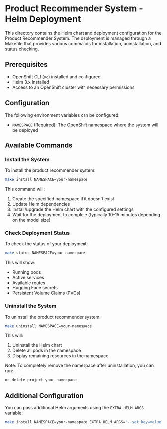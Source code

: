 # Product Recommender System - Helm Deployment

This directory contains the Helm chart and deployment configuration for the Product Recommender System. The deployment is managed through a Makefile that provides various commands for installation, uninstallation, and status checking.

## Prerequisites

- OpenShift CLI (`oc`) installed and configured
- Helm 3.x installed
- Access to an OpenShift cluster with necessary permissions

## Configuration

The following environment variables can be configured:

- `NAMESPACE` (Required): The OpenShift namespace where the system will be deployed

## Available Commands

### Install the System

To install the product recommender system:

```bash
make install NAMESPACE=your-namespace
```

This command will:

1. Create the specified namespace if it doesn't exist
2. Update Helm dependencies
3. Install/upgrade the Helm chart with the configured settings
4. Wait for the deployment to complete (typically 10-15 minutes depending on the model size)

### Check Deployment Status

To check the status of your deployment:

```bash
make status NAMESPACE=your-namespace
```

This will show:

- Running pods
- Active services
- Available routes
- Hugging Face secrets
- Persistent Volume Claims (PVCs)

### Uninstall the System

To uninstall the product recommender system:

```bash
make uninstall NAMESPACE=your-namespace
```

This will:

1. Uninstall the Helm chart
2. Delete all pods in the namespace
3. Display remaining resources in the namespace

Note: To completely remove the namespace after uninstallation, you can run:

```bash
oc delete project your-namespace
```

## Additional Configuration

You can pass additional Helm arguments using the `EXTRA_HELM_ARGS` variable:

```bash
make install NAMESPACE=your-namespace EXTRA_HELM_ARGS="--set key=value"
```
